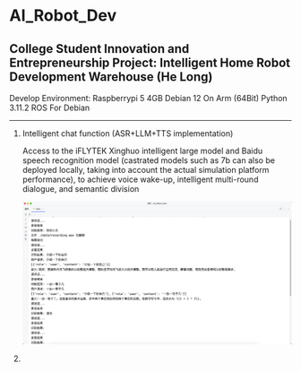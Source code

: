 # AI_Robot_Dev
College Student Innovation and Entrepreneurship Project:
Intelligent Home Robot Development Warehouse (He Long)
---
Develop Environment:
    Raspberrypi 5 4GB
        Debian 12 On Arm (64Bit)
    Python 3.11.2
    ROS For Debian
        
---
1. Intelligent chat function (ASR+LLM+TTS implementation)

   Access to the iFLYTEK Xinghuo intelligent large model and Baidu speech recognition model
    (castrated models such as 7b can also be deployed locally, taking into account the actual simulation platform performance), to achieve voice wake-up, intelligent multi-round dialogue, and semantic division
    
    ![img1](./ASR+LLM+TTS/Images/img1.png)

2. 
